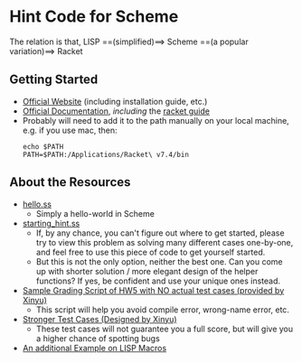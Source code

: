 # Hint Code for Scheme

The relation is that, LISP ==(simplified)==> Scheme ==(a popular variation)==> Racket

## Getting Started
- [Official Website](https://racket-lang.org/) (including installation guide, etc.)
- [Official Documentation](https://docs.racket-lang.org/), *including* the [racket guide](https://docs.racket-lang.org/guide/index.html)
- Probably will need to add it to the path manually on your local machine, e.g. if you use mac, then:
    ```shell
    echo $PATH
    PATH=$PATH:/Applications/Racket\ v7.4/bin
    ```

## About the Resources
- [hello.ss](./hello.ss)
    * Simply a hello-world in Scheme
- [starting_hint.ss](./starting_hint.ss)
    * If, by any chance, you can't figure out where to get started, please try to view this problem as solving many different cases one-by-one, and feel free to use this piece of code to get yourself started.
    * But this is not the only option, neither the best one. Can you come up with shorter solution / more elegant design of the helper functions? If yes, be confident and use your unique ones instead.
- [Sample Grading Script of HW5 with NO actual test cases (provided by Xinyu)](https://github.com/CS131-TA-team/hw5-grading-script)
    * This script will help you avoid compile error, wrong-name error, etc.
- [Stronger Test Cases (Designed by Xinyu)](./Xinyu_stronger_test_cases.txt)
    * These test cases will not guarantee you a full score, but will give you a higher chance of spotting bugs
- [An additional Example on LISP Macros](https://github.com/CS131-TA-team/sigma_notation)
